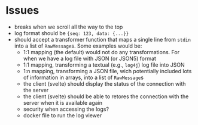 # Issues
- breaks when we scroll all the way to the top
- log format should be `{seq: 123, data: {...}}`
- should accept a transformer function that maps a single line from `stdin` into a list of `RawMessage`s. Some examples would be:
    - 1:1 mapping (the default) would not do any transformations. For when we have a log file with JSON (or JSON5) format
    - 1:1 mapping, transforming a textual (e.g., `log4j`) log file into JSON
    - 1:n mapping, transforming a JSON file, wich potentially included lots of information in arrays, into a list of `RawMessage`s
    - the client (svelte) should display the status of the connection with the server
    - the client (svelte) should be able to retores the connection with the server when it is available again
    - security when accessing the logs?
    - docker file to run the log viewer